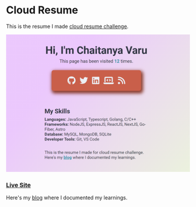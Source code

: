 # Cloud Resume

This is the resume I made [cloud resume challenge][crc].

![site image](./client/public/site.png)

### [Live Site][live]

Here's my [blog][bloglink] where I documented my learnings.

[crc]: https://cloudresumechallenge.dev/docs/the-challenge/azure
[live]: https://www.chaitanyavaru.tech
[bloglink]: https://chaitanya-varu-blog.netlify.app/blogs/cloud-resume-challenge
